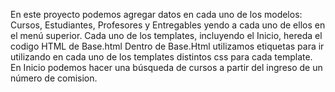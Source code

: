 En este proyecto podemos agregar datos en cada uno de los modelos: Cursos, Estudiantes, Profesores  y Entregables yendo a cada uno de ellos en el menú superior. 
Cada uno de los templates, incluyendo el Inicio, hereda el codigo HTML de Base.html
Dentro de Base.Html utilizamos etiquetas para ir utilizando en cada uno de los templates distintos css para cada template.
En Inicio podemos hacer una búsqueda de cursos a partir del ingreso de un número de comision.
